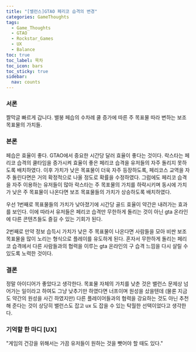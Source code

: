 ```yaml
---
title: "[밸런스]GTAO 페리코 습격의 변경"
categories: GameThoughts
tags:
  - Game_Thoughts
  - GTAO
  - Rockstar_Games
  - UX
  - Balance
toc: true
toc_label: 목차
toc_icon: bars
toc_sticky: true
sidebar:
  nav: counts
---
```

### 서론
짤막글 빠르게 갑니다.
밸붕 페습의 수차례 쿨 증가에 따른 주 목표물 따라 변하는 보조 목표물의 가치들.
### 본론
페습은 효율이 좋다. GTAO에서 중요한 시간당 달러 효율이 좋다는 것이다. 락스타는 페리코 습격의 쿨타임을 증가시켜 효율이 좋은 페리코 습격을 유저들의 자주 돌리지 못하도록 배치하였다. 이후 가치가 낮은 목표물이 더욱 자주 등장하도록, 페리코스 교역을 자주 돌린다면은 거의 확정적으로 나올 정도로 확률을 수정하였다. 그럼에도 페리코 습격을 자주 이용하는 유저들이 많아 락스타는 주 목포물의 가치를 하락시키며 동시에 가치가 낮은 주 목표물이 나온다면 보조 목표물들의 가치가 상승하도록 배치하였다.

우선 1번째로 목표물들의 가치가 낮아졌기에 시간당 골드 효율이 약간은 내려가는 효과를 보인다. 이에 따라서 유저들은 페리코 습격만 무한하게 돌리는 것이 아닌 gta 온라인에 다른 콘텐츠들도 즐길 수 있는 기회가 된다.

2번째로 만약 정보 습득시 가치가 낮은 주 목표물이 나온다면 사람들을 모아 비싼 보조목표물을 많이 노리는 형식으로 플레이를 유도하게 된다. 혼자서 무한하게 돌리는 페리코 습격에서 다른 사람들과의 협력을 이루는 gta 온라인의 구 습격 느낌을 다시 살릴 수 있도록 노력한 것이다.
### 결론
정말 아이디어가 좋았다고 생각한다. 목표물 자체의 가치를 낮춘 것은 밸런스 문제상 넘어가는 일이라고 하여도 그냥 낮추기만 하였다면 너프이며 원성을 샀을텐데 (물론 지금도 약간의 원성을 사긴 하였지만) 다른 플레이어들과의 협력을 강요하는 것도 아닌 추천해 준다는 것이 상당히 밸런스도 잡고 ux 도 잡을 수 있는 탁월한 선택이었다고 생각한다.
### 기억할 한 마디 [UX]
"게임의 건강을 위해서는 가끔 유저들이 원하는 것을 뺏어야 할 때도 있다."